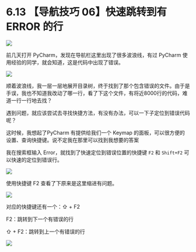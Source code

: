 # 6.13 【导航技巧 06】快速跳转到有 ERROR 的行

![](http://image.iswbm.com/20200804124133.png)

前几天打开 PyCharm，发现在导航栏这里出现了很多波浪线，有过 PyCharm 使用经验的同学，就会知道，这是代码中出现了错误。

![](http://image.python-online.cn/20190613154147.png)

顺着波浪线，我一层一层地展开目录树，终于找到了那个包含错误的文件。由于是手误，我也不知道我改动了哪一行，看了下这个文件，有将近8000行的代码，难道一行一行地去找？

遇到问题，就应该尝试去寻找快捷方法，有没有办法，可以一下子定位到错误代码呢？

这时候，我想起了PyCharm 有提供给我们一个 Keymap 的面板，可以很方便的设置、查询快捷键。说不定我在那里可以找到我想要的答案

我在搜索框输入 Error，就找到了快速定位到错误位置的快捷键 `F2` 和 `Shift+F2` 可以快速的定位到错误行。

![](http://image.python-online.cn/20190613154401.png)

使用快捷键 F2 查看了下原来是这里缩进有问题。

![](http://image.python-online.cn/20190613160905.png)



对应的快捷键还有一个：⇧ + F2

F2：跳转到下一个有错误的行

⇧ + F2：跳转到上一个有错误的行

![](http://image.iswbm.com/20200607174235.png)